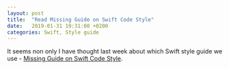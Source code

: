 ```yaml
---
layout: post
title:  "Read Missing Guide on Swift Code Style"
date:   2019-01-31 19:31:00 +0200
categories: Swift, Style guide
---
```

It seems non only I have thought last week about which Swift style guide we use - [Missing Guide on Swift Code Style](http://www.vadimbulavin.com/swift-code-style/).
